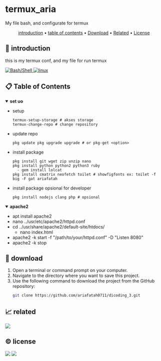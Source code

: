 # termux_aria

My file bash, and configurate for termux

<p align="center">
  <a href="#introduction">introduction</a> •
  <a href="#table-of-contents">table of contents</a> •
  <a href="#download">Download</a> •
  <a href="#related">Related</a> •
  <a href="#license">License</a>
</p>

<p id="introduction"></p>

## 🚀 introduction
this is my termux conf, and my file for run termux

<p align="left"> <a href="#">
  <img alt='Bash/Shell' src='https://img.shields.io/badge/-Bash%2FShell-4EAA25?style=flat-square'>
  <img alt="linux" src="https://img.shields.io/badge/-Linux-FCC624?style=flat-square&logo=linux&logoColor=black" />
  </a>
</p>

<p id="table-of-contents"></p>

## 📋 Table of Contents
<details open>
  <summary><b>set uo</b></summary>

  - setup
    ```
    termux-setup-storage # akses storage
    termux-change-repo # change repository
    ```
  - update repo
    ```
    pkg update pkg upgrade upgrade # or pkg-get <option>
    ```
  - install package
    ```
    pkg install git wget zip unzip nano
    pkg install python python2 python3 ruby
      - gem install lolcat
    pkg install cmatrix neofetch toilet # showfigfonts ex: toilet -f big -F gat ariafatah
    ```
  - install package opsional for developer
    ```
    pkg install nodejs clang php # opsional
    ```
</details>

<details open>
  <summary><b>apache2</b></summary>

  - apt install apache2
  - nano ../usr/etc/apache2/httpd.conf
  - cd ../usr/share/apache2/default-site/htdocs/
    - nano index.html
  - apache2 -k start -f "/path/to/your/httpd.conf" -D "Listen 8080"
  - apache2 -k stop
</details>

<p id="download"></p>

## 🔨 download

1. Open a terminal or command prompt on your computer.
2. Navigate to the directory where you want to save this project.
3. Use the following command to download the project from the GitHub repository:
   ```sh
   git clone https://github.com/ariafatah0711/dicoding_3.git
   ```

<p id="related"></p>

## 📈 related
<a href="" alt="DEMO"><img src="https://img.shields.io/static/v1?style=for-the-badge&label=DEMO&message=WEB&color=000000"></a>

<p id="license"></p>

## ©️ license
<a href="https://github.com/ariafatah0711" alt="CREATED"><img src="https://img.shields.io/static/v1?style=for-the-badge&label=CREATED%20BY&message=ariafatah0711&color=000000"></a>
<a href="https://github.com/ariafatah0711/ariafatah0711/blob/main/LICENSE" alt="LICENSE"><img src="https://img.shields.io/static/v1?style=for-the-badge&label=LICENSE&message=MIT&color=000000"></a>